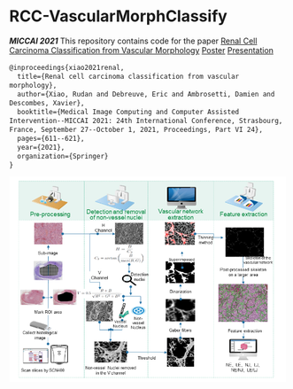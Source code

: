 # RCC-VascularMorphClassify
***MICCAI 2021***
This repository contains code for the paper [Renal Cell Carcinoma Classification from Vascular Morphology](https://link.springer.com/chapter/10.1007/978-3-030-87231-1_59) [Poster](https://drive.google.com/file/d/14B3B8v7sqBfjbbfv0JRBoDAwEvked1v4/view?usp=drive_link) [Presentation](https://drive.google.com/file/d/14HVZhJHgCjXJv8ckNz6lYVOBwBU_vMzA/view?usp=drive_link)

```
@inproceedings{xiao2021renal,
  title={Renal cell carcinoma classification from vascular morphology},
  author={Xiao, Rudan and Debreuve, Eric and Ambrosetti, Damien and Descombes, Xavier},
  booktitle={Medical Image Computing and Computer Assisted Intervention--MICCAI 2021: 24th International Conference, Strasbourg, France, September 27--October 1, 2021, Proceedings, Part VI 24},
  pages={611--621},
  year={2021},
  organization={Springer}
}
```


<p float="left">
  <img src="./images/HandCraftedFeatures_extraction.tif" width="500" />
</p>
